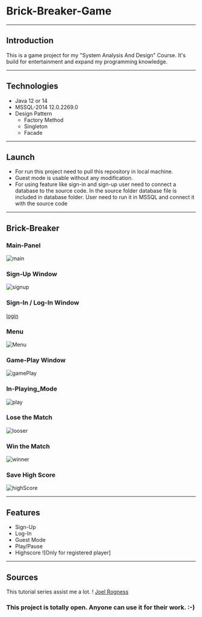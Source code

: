 # Brick-Breaker-Game

___
## Introduction
This is a game project for my "System Analysis And Design" Course.
It's build for entertainment and expand my programming knowledge.

___

## Technologies
- Java 12 or 14
- MSSQL-2014 12.0.2269.0
- Design Pattern
	- Factory Method
	- Singleton
	- Facade

___
## Launch

- For run this project need to pull this repository in local machine.
- Guest mode is usable without any modification. 
- For using feature like sign-in and sign-up user need to connect a database to the source code.
	In the source folder database file is included in database folder. User need to run it in MSSQL and connect it with the source code

___
## Brick-Breaker
### Main-Panel

![main](./images/mainPanel.png)

### Sign-Up Window


![signup](./images/signUp.png)

### Sign-In / Log-In Window

[login](./images/logIn.png)

### Menu 

![Menu](./images/menu.png)

### Game-Play Window

![gamePlay](./images/gamePlay.png)

### In-Playing_Mode

![play](./images/play.png)

### Lose the Match

![looser](./images/looser.png)

### Win the Match

![winner](./images/winner.png)

### Save High Score

![highScore](./images/highScore.png)
___

## Features
- Sign-Up
- Log-In
- Guest Mode
- Play/Pause
- Highscore ![Only for registered player]
___

## Sources
This tutorial series assist me a lot.
! [Joel Rogness](https://www.youtube.com/watch?v=Qc_OlE1Xn38&list=PLn6h3KPOiM-ErYSmMH1ULtyKTE765d0V3)

### This project is totally open. Anyone can use it for their work. :-)

